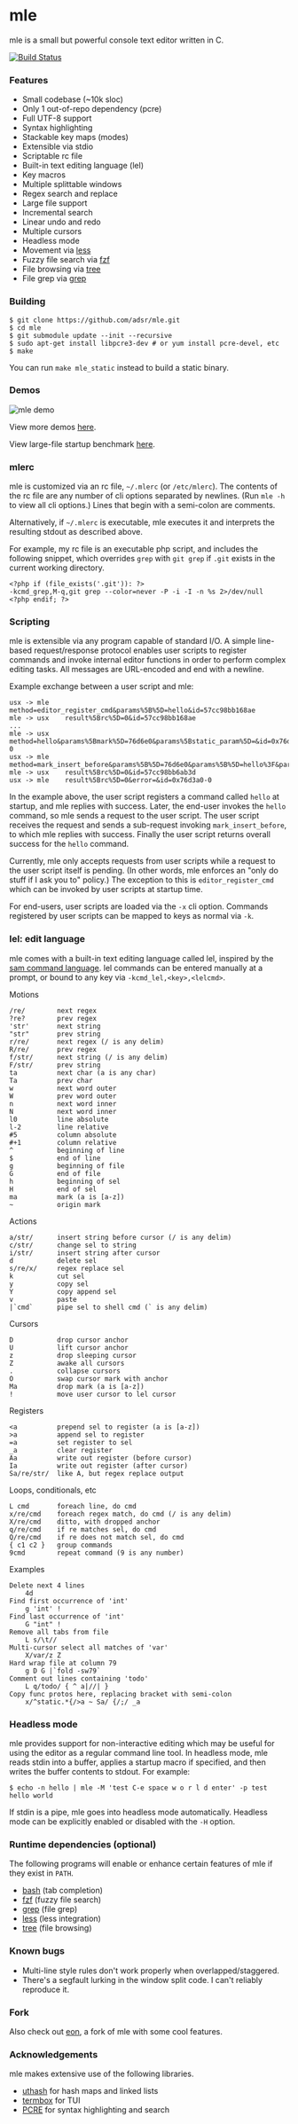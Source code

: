 # mle

mle is a small but powerful console text editor written in C.

[![Build Status](https://travis-ci.org/adsr/mle.svg?branch=master)](https://travis-ci.org/adsr/mle)

### Features

* Small codebase (~10k sloc)
* Only 1 out-of-repo dependency (pcre)
* Full UTF-8 support
* Syntax highlighting
* Stackable key maps (modes)
* Extensible via stdio
* Scriptable rc file
* Built-in text editing language (lel)
* Key macros
* Multiple splittable windows
* Regex search and replace
* Large file support
* Incremental search
* Linear undo and redo
* Multiple cursors
* Headless mode
* Movement via [less](https://www.gnu.org/software/less/)
* Fuzzy file search via [fzf](https://github.com/junegunn/fzf)
* File browsing via [tree](http://mama.indstate.edu/users/ice/tree/)
* File grep via [grep](https://www.gnu.org/software/grep/)

### Building

    $ git clone https://github.com/adsr/mle.git
    $ cd mle
    $ git submodule update --init --recursive
    $ sudo apt-get install libpcre3-dev # or yum install pcre-devel, etc
    $ make

You can run `make mle_static` instead to build a static binary.

### Demos

![mle demo](http://i.imgur.com/7xGs8fM.gif)

View more demos [here](http://imgur.com/a/ZBmmQ).

View large-file startup benchmark [here](http://i.imgur.com/VGGMmGg.gif).

### mlerc

mle is customized via an rc file, `~/.mlerc` (or `/etc/mlerc`). The contents of
the rc file are any number of cli options separated by newlines. (Run `mle -h`
to view all cli options.) Lines that begin with a semi-colon are comments.

Alternatively, if `~/.mlerc` is executable, mle executes it and interprets the
resulting stdout as described above.

For example, my rc file is an executable php script, and includes the following
snippet, which overrides `grep` with `git grep` if `.git` exists in the current
working directory.

    <?php if (file_exists('.git')): ?>
    -kcmd_grep,M-q,git grep --color=never -P -i -I -n %s 2>/dev/null
    <?php endif; ?>

### Scripting

mle is extensible via any program capable of standard I/O. A simple
line-based request/response protocol enables user scripts to register commands
and invoke internal editor functions in order to perform complex editing tasks.
All messages are URL-encoded and end with a newline.

Example exchange between a user script and mle:

    usx -> mle    method=editor_register_cmd&params%5B%5D=hello&id=57cc98bb168ae
    mle -> usx    result%5Brc%5D=0&id=57cc98bb168ae
    ...
    mle -> usx    method=hello&params%5Bmark%5D=76d6e0&params%5Bstatic_param%5D=&id=0x76d3a0-0
    usx -> mle    method=mark_insert_before&params%5B%5D=76d6e0&params%5B%5D=hello%3F&params%5B%5D=5&id=57cc98bb6ab3d
    mle -> usx    result%5Brc%5D=0&id=57cc98bb6ab3d
    usx -> mle    result%5Brc%5D=0&error=&id=0x76d3a0-0

In the example above, the user script registers a command called `hello` at
startup, and mle replies with success. Later, the end-user invokes the `hello`
command, so mle sends a request to the user script. The user script receives the
request and sends a sub-request invoking `mark_insert_before`, to which mle
replies with success. Finally the user script returns overall success for the
`hello` command.

Currently, mle only accepts requests from user scripts while a request to the
user script itself is pending. (In other words, mle enforces an "only do stuff
if I ask you to" policy.) The exception to this is `editor_register_cmd` which
can be invoked by user scripts at startup time.

For end-users, user scripts are loaded via the `-x` cli option. Commands
registered by user scripts can be mapped to keys as normal via `-k`.

### lel: edit language

mle comes with a built-in text editing language called lel, inspired by the
[sam command language](http://doc.cat-v.org/bell_labs/sam_lang_tutorial/). lel
commands can be entered manually at a prompt, or bound to any key via
`-kcmd_lel,<key>,<lelcmd>`.

Motions

    /re/        next regex
    ?re?        prev regex
    'str'       next string
    "str"       prev string
    r/re/       next regex (/ is any delim)
    R/re/       prev regex
    f/str/      next string (/ is any delim)
    F/str/      prev string
    ta          next char (a is any char)
    Ta          prev char
    w           next word outer
    W           prev word outer
    n           next word inner
    N           next word inner
    l0          line absolute
    l-2         line relative
    #5          column absolute
    #+1         column relative
    ^           beginning of line
    $           end of line
    g           beginning of file
    G           end of file
    h           beginning of sel
    H           end of sel
    ma          mark (a is [a-z])
    ~           origin mark

Actions

    a/str/      insert string before cursor (/ is any delim)
    c/str/      change sel to string
    i/str/      insert string after cursor
    d           delete sel
    s/re/x/     regex replace sel
    k           cut sel
    y           copy sel
    Y           copy append sel
    v           paste
    |`cmd`      pipe sel to shell cmd (` is any delim)

Cursors

    D           drop cursor anchor
    U           lift cursor anchor
    z           drop sleeping cursor
    Z           awake all cursors
    .           collapse cursors
    O           swap cursor mark with anchor
    Ma          drop mark (a is [a-z])
    !           move user cursor to lel cursor

Registers

    <a          prepend sel to register (a is [a-z])
    >a          append sel to register
    =a          set register to sel
    _a          clear register
    Aa          write out register (before cursor)
    Ia          write out register (after cursor)
    Sa/re/str/  like A, but regex replace output

Loops, conditionals, etc

    L cmd       foreach line, do cmd
    x/re/cmd    foreach regex match, do cmd (/ is any delim)
    X/re/cmd    ditto, with dropped anchor
    q/re/cmd    if re matches sel, do cmd
    Q/re/cmd    if re does not match sel, do cmd
    { c1 c2 }   group commands
    9cmd        repeat command (9 is any number)

Examples

    Delete next 4 lines
        4d
    Find first occurrence of 'int'
        g 'int' !
    Find last occurrence of 'int'
        G "int" !
    Remove all tabs from file
        L s/\t//
    Multi-cursor select all matches of 'var'
        X/var/z Z
    Hard wrap file at column 79
        g D G |`fold -sw79`
    Comment out lines containing 'todo'
        L q/todo/ { ^ a|//| }
    Copy func protos here, replacing bracket with semi-colon
        x/^static.*{/>a ~ Sa/ {/;/ _a

### Headless mode

mle provides support for non-interactive editing which may be useful for using
the editor as a regular command line tool. In headless mode, mle reads stdin
into a buffer, applies a startup macro if specified, and then writes the buffer
contents to stdout. For example:

    $ echo -n hello | mle -M 'test C-e space w o r l d enter' -p test
    hello world

If stdin is a pipe, mle goes into headless mode automatically. Headless mode can
be explicitly enabled or disabled with the `-H` option.

### Runtime dependencies (optional)

The following programs will enable or enhance certain features of mle if they
exist in `PATH`.

* [bash](https://www.gnu.org/software/bash/) (tab completion)
* [fzf](https://github.com/junegunn/fzf) (fuzzy file search)
* [grep](https://www.gnu.org/software/grep/) (file grep)
* [less](https://www.gnu.org/software/less/) (less integration)
* [tree](http://mama.indstate.edu/users/ice/tree/) (file browsing)

### Known bugs

* Multi-line style rules don't work properly when overlapped/staggered.
* There's a segfault lurking in the window split code. I can't reliably
  reproduce it.

### Fork

Also check out [eon](https://github.com/tomas/eon), a fork of mle with some cool
features.

### Acknowledgements

mle makes extensive use of the following libraries.

* [uthash](https://troydhanson.github.io/uthash) for hash maps and linked lists
* [termbox](https://github.com/nsf/termbox) for TUI
* [PCRE](http://www.pcre.org/) for syntax highlighting and search
